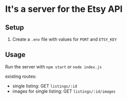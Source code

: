 # It's a server for the Etsy API

## Setup

1. Create a `.env` file with values for `PORT` and `ETSY_KEY`

## Usage

Run the server with `npm start` or `node index.js`

existing routes:

- single listing: GET `listings/:id`
- images for single listing: GET `listings/:id/images`
